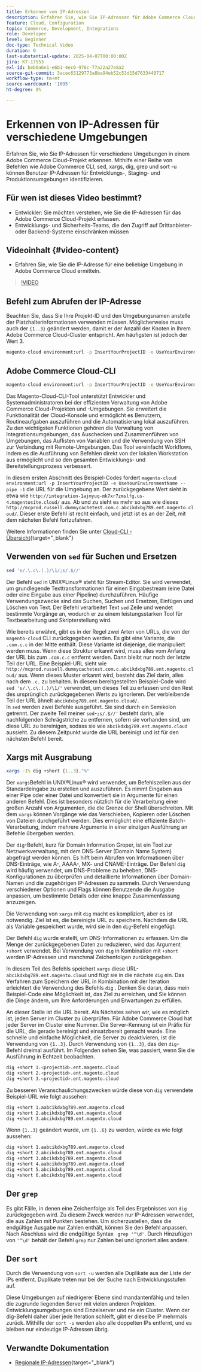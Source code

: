 ```yaml
---
title: Erkennen von IP-Adressen
description: Erfahren Sie, wie Sie IP-Adressen für Adobe Commerce Cloud-Umgebungen erkennen, um die Sicherheit zu erhöhen und die Server-Kommunikation zu optimieren
feature: Cloud, Configuration
topic: Commerce, Development, Integrations
role: Developer
level: Beginner
doc-type: Technical Video
duration: 0
last-substantial-update: 2025-04-07T00:00:00Z
jira: KT-17553
exl-id: beb0a6e1-e6b1-4ec0-976c-77a22a27e8a2
source-git-commit: 3acec65129773a8ba94eb52c53d15d7633440717
workflow-type: tm+mt
source-wordcount: '1095'
ht-degree: 0%

---
```


# Erkennen von IP-Adressen für verschiedene Umgebungen

Erfahren Sie, wie Sie IP-Adressen für verschiedene Umgebungen in einem Adobe Commerce Cloud-Projekt erkennen. Mithilfe einer Reihe von Befehlen wie Adobe Commerce CLI, sed, xargs, dig, grep und sort -u können Benutzer IP-Adressen für Entwicklungs-, Staging- und Produktionsumgebungen identifizieren.

## Für wen ist dieses Video bestimmt?

* Entwickler: Sie möchten verstehen, wie Sie die IP-Adressen für das Adobe Commerce Cloud-Projekt erfassen.
* Entwicklungs- und Sicherheits-Teams, die den Zugriff auf Drittanbieter- oder Backend-Systeme einschränken müssen

## Videoinhalt {#video-content}

* Erfahren Sie, wie Sie die IP-Adresse für eine beliebige Umgebung in Adobe Commerce Cloud ermitteln.

>[!VIDEO](https://video.tv.adobe.com/v/3457493/?learn=on)

## Befehl zum Abrufen der IP-Adresse

Beachten Sie, dass Sie Ihre Projekt-ID und den Umgebungsnamen anstelle der Platzhalterinformationen verwenden müssen.  Möglicherweise muss auch der `{1..3}` geändert werden, damit er der Anzahl der Knoten in Ihrem Adobe Commerce Cloud-Cluster entspricht. Am häufigsten ist jedoch der Wert 3.

```bash
magento-cloud environment:url -p InsertYourProjectID -e UseYourEnvironmentName --pipe -1 | sed 's/.\.c\.(.)/\1/;s/.$//' | xargs -I% dig +short {1..3}."%" | grep '^\d' | sort -u
```

## Adobe Commerce Cloud-CLI

```bash
magento-cloud environment:url -p InsertYourProjectID -e UseYourEnvironmentName --pipe -1
```

Das Magento-Cloud-CLI-Tool unterstützt Entwickler und Systemadministratoren bei der effizienten Verwaltung von Adobe Commerce Cloud-Projekten und -Umgebungen. Sie erweitert die Funktionalität der Cloud-Konsole und ermöglicht es Benutzern, Routineaufgaben auszuführen und die Automatisierung lokal auszuführen. Zu den wichtigsten Funktionen gehören die Verwaltung von Integrationsumgebungen, das Auschecken und Zusammenführen von Umgebungen, das Auflisten von Variablen und die Verwendung von SSH zur Verbindung mit Remote-Umgebungen. Das Tool vereinfacht Workflows, indem es die Ausführung von Befehlen direkt von der lokalen Workstation aus ermöglicht und so den gesamten Entwicklungs- und Bereitstellungsprozess verbessert.

In diesem ersten Abschnitt des Beispiel-Codes fordert `magento-cloud environment:url -p InsertYourProjectID -e UseYourEnvironmentName --pipe -1` die URL für die Umgebung an. Der zurückgegebene Wert sieht in etwa wie `http://integration-1ajmyuq-mk7xr7zmslfg.us-4.magentosite.cloud/` aus. Ab und zu sieht es mehr so aus wie dieses `http://mcprod.russell.dummycachetest.com.c.abcikdxbg789.ent.magento.cloud/`.  Dieser erste Befehl ist recht einfach, und jetzt ist es an der Zeit, mit dem nächsten Befehl fortzufahren.

Weitere Informationen finden Sie unter [Cloud-CLI - Übersicht](https://experienceleague.adobe.com/en/docs/commerce-on-cloud/user-guide/dev-tools/cloud-cli/cloud-cli-overview){target="_blank"}

## Verwenden von `sed` für Suchen und Ersetzen

```bash
sed 's/.\.c\.(.)/\1/;s/.$//'
```

Der Befehl `sed` in UNIX®Linux® steht für Stream-Editor. Sie wird verwendet, um grundlegende Texttransformationen für einen Eingabestream (eine Datei oder eine Eingabe aus einer Pipeline) durchzuführen. Häufige Verwendungszwecke sind das Suchen, Suchen und Ersetzen, Einfügen und Löschen von Text. Der Befehl verarbeitet Text `sed` Zeile und wendet bestimmte Vorgänge an, wodurch er zu einem leistungsstarken Tool für Textbearbeitung und Skripterstellung wird.

Wie bereits erwähnt, gibt es in der Regel zwei Arten von URLs, die von der `magento-cloud` CLI zurückgegeben werden. Es gibt eine Variante, die `.com.c.c` in der Mitte enthält. Diese Variante ist diejenige, die manipuliert werden muss. Wenn diese Struktur erkannt wird, muss alles vom Anfang der URL bis zum `.com.c.c` entfernt werden.  Dann bleibt nur noch der letzte Teil der URL. Eine Beispiel-URL sieht wie `http://mcprod.russell.dummycachetest.com.c.abcikdxbg789.ent.magento.cloud/` aus.  Wenn dieses Muster erkannt wird, besteht das Ziel darin, alles nach dem `.c.` zu behalten.  In diesem bereitgestellten Beispiel-Code wird `sed 's/.\.c\.(.)/\1/'` verwendet, um dieses Teil zu erfassen und den Rest des ursprünglich zurückgegebenen Werts zu ignorieren. Der verbleibende Teil der URL ähnelt `abcikdxbg789.ent.magento.cloud/`.\
In `sed` werden zwei Befehle ausgeführt. Sie sind durch ein Semikolon getrennt. Der zweite Teil meiner `sed`-`;s/.$//'` besteht darin, alle nachfolgenden Schrägstriche zu entfernen, sofern sie vorhanden sind, um diese URL zu bereinigen, sodass sie wie `abcikdxbg789.ent.magento.cloud` aussieht.  Zu diesem Zeitpunkt wurde die URL bereinigt und ist für den nächsten Befehl bereit.

## Xargs mit Ausgrabung

```bash
xargs -I% dig +short {1..3}."%"
```

Der `xargs`Befehl in UNIX®Linux® wird verwendet, um Befehlszeilen aus der Standardeingabe zu erstellen und auszuführen. Es nimmt Eingaben aus einer Pipe oder einer Datei und konvertiert sie in Argumente für einen anderen Befehl. Dies ist besonders nützlich für die Verarbeitung einer großen Anzahl von Argumenten, die die Grenze der Shell überschreiten. Mit dem `xargs` können Vorgänge wie das Verschieben, Kopieren oder Löschen von Dateien durchgeführt werden. Dies ermöglicht eine effiziente Batch-Verarbeitung, indem mehrere Argumente in einer einzigen Ausführung an Befehle übergeben werden.

Der `dig`-Befehl, kurz für Domain Information Groper, ist ein Tool zur Netzwerkverwaltung, mit dem DNS-Server (Domain Name System) abgefragt werden können. Es hilft beim Abrufen von Informationen über DNS-Einträge, wie A-, AAAA-, MX- und CNAME-Einträge. Der Befehl `dig` wird häufig verwendet, um DNS-Probleme zu beheben, DNS-Konfigurationen zu überprüfen und detaillierte Informationen über Domain-Namen und die zugehörigen IP-Adressen zu sammeln. Durch Verwendung verschiedener Optionen und Flags können Benutzende die Ausgabe anpassen, um bestimmte Details oder eine knappe Zusammenfassung anzuzeigen.

Die Verwendung von `xargs` mit `dig` macht es kompliziert, aber es ist notwendig. Ziel ist es, die bereinigte URL zu speichern.  Nachdem die URL als Variable gespeichert wurde, wird sie in den `dig`-Befehl eingefügt.

Der Befehl `dig` wurde erstellt, um DNS-Informationen zu erfassen. Um die Menge der zurückgegebenen Daten zu reduzieren, wird das Argument `+short` verwendet. Bei Verwendung von `dig` in Kombination mit `+short` werden IP-Adressen und manchmal Zeichenfolgen zurückgegeben.

In diesem Teil des Befehls speichert `xargs` diese URL-`abcikdxbg789.ent.magento.cloud` und fügt sie in die nächste `dig` ein. Das Verfahren zum Speichern der URL in Kombination mit der Iteration erleichtert die Verwendung des Befehls `dig` . Denken Sie daran, dass mein Beispiel-Code eine Möglichkeit ist, das Ziel zu erreichen, und Sie können die Dinge ändern, um Ihre Anforderungen und Erwartungen zu erfüllen.

An dieser Stelle ist die URL bereit. Als Nächstes sehen wir, wie es möglich ist, jeden Server im Cluster zu überprüfen. Für Adobe Commerce Cloud hat jeder Server im Cluster eine Nummer. Die Server-Kennung ist ein Präfix für die URL, die gerade bereinigt und einsatzbereit gemacht wurde. Eine schnelle und einfache Möglichkeit, die Server zu deaktivieren, ist die Verwendung von `{1..3}`. Durch Verwendung von `{1..3}`, das den `dig`-Befehl dreimal ausführt. Im Folgenden sehen Sie, was passiert, wenn Sie die Ausführung in Echtzeit beobachten.

```bash
dig +short 1.<projectid>.ent.magento.cloud
dig +short 2.<projectid>.ent.magento.cloud
dig +short 3.<projectid>.ent.magento.cloud
```

Zu besseren Veranschaulichungszwecken würde diese von `dig` verwendete Beispiel-URL wie folgt aussehen:

```bash
dig +short 1.aabcikdxbg789.ent.magento.cloud
dig +short 2.abcikdxbg789.ent.magento.cloud
dig +short 3.abcikdxbg789.ent.magento.cloud
```

Wenn `{1..3}` geändert wurde, um `{1..6}` zu werden, würde es wie folgt aussehen:

```bash
dig +short 1.aabcikdxbg789.ent.magento.cloud
dig +short 2.abcikdxbg789.ent.magento.cloud
dig +short 3.abcikdxbg789.ent.magento.cloud
dig +short 4.aabcikdxbg789.ent.magento.cloud
dig +short 5.abcikdxbg789.ent.magento.cloud
dig +short 6.abcikdxbg789.ent.magento.cloud
```

## Der `grep`

Es gibt Fälle, in denen eine Zeichenfolge als Teil des Ergebnisses von `dig` zurückgegeben wird. Zu diesem Zweck werden nur IP-Adressen verwendet, die aus Zahlen mit Punkten bestehen. Um sicherzustellen, dass die endgültige Ausgabe nur Zahlen enthält, können Sie den Befehl anpassen. Nach Abschluss wird die endgültige Syntax ` grep '^\d'`.  Durch Hinzufügen von `'^\d'` behält der Befehl `grep` nur Zahlen bei und ignoriert alles andere.

## Der `sort`

Durch die Verwendung von `sort -u` werden alle Duplikate aus der Liste der IPs entfernt. Duplikate treten nur bei der Suche nach Entwicklungsstufen auf.

Diese Umgebungen auf niedrigerer Ebene sind mandantenfähig und teilen die zugrunde liegenden Server mit vielen anderen Projekten. Entwicklungsumgebungen sind Einzelserver und nie ein Cluster. Wenn der dig-Befehl daher über jede Iteration schleift, gibt er dieselbe IP mehrmals zurück. Mithilfe der `sort -u` werden also alle doppelten IPs entfernt, und es bleiben nur eindeutige IP-Adressen übrig.



## Verwandte Dokumentation

* [Regionale IP-Adressen](https://experienceleague.adobe.com/en/docs/commerce-on-cloud/user-guide/project/regional-ip-addresses|https://experienceleague.adobe.com/en/docs/commerce-on-cloud/user-guide/project/regional-ip-addresses){target="_blank"}
